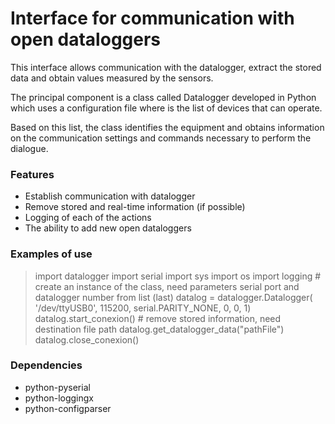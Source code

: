 Interface for communication with open dataloggers
====
This interface allows communication with the datalogger, extract the stored data and obtain values ​​measured by the sensors. 

The principal component is a class called Datalogger developed in Python which uses a configuration file where is the list of devices that can operate.

Based on this list, the class identifies the equipment and obtains information on the communication settings and commands necessary to perform the dialogue.



### Features

* Establish communication with datalogger
* Remove stored and real-time information (if possible)
* Logging of each of the actions
* The ability to add new open dataloggers



### Examples of use


  > import datalogger
    import serial
    import sys
    import os
    import logging
    # create an instance of the class, need parameters serial port and datalogger number from list (last)
    datalog = datalogger.Datalogger( '/dev/ttyUSB0', 115200, serial.PARITY_NONE, 0, 0, 1)
    datalog.start_conexion()
    # remove stored information, need destination file path
    datalog.get_datalogger_data("pathFile")
    datalog.close_conexion()



### Dependencies
* python-pyserial
* python-loggingx
* python-configparser 


